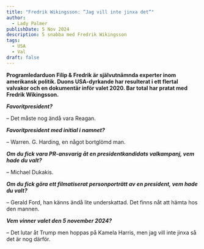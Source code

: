 ```yaml
---
title: "Fredrik Wikingsson: ”Jag vill inte jinxa det”"
author:
  - Lady Palmer
publishDate: 5 Nov 2024
description: 5 snabba med Fredrik Wikingsson
tags:
  - USA
  - Val
draft: false
---
```

**Programledarduon Filip & Fredrik är självutnämnda experter inom amerikansk politik. Duons USA-dyrkande har resulterat i ett flertal valvakor och en dokumentär inför valet 2020. Bar total har pratat med Fredrik Wikingsson.**

***Favoritpresident?***

– Det måste nog ändå vara Reagan.

***Favoritpresident med initial i namnet?***

– Warren. G. Harding, en något bortglömd man.

***Om du fick vara PR-ansvarig åt en presidentkandidats valkampanj, vem hade du valt?***

– Michael Dukakis.

***Om du fick göra ett filmatiserat personporträtt av en president, vem hade du valt?***

– Gerald Ford, han känns ändå lite underskattad. Det finns nåt att hämta hos den mannen.

***Vem vinner valet den 5 november 2024?***

– Det lutar åt Trump men hoppas på Kamela Harris, men jag vill inte jinxa så det är nog därför.
